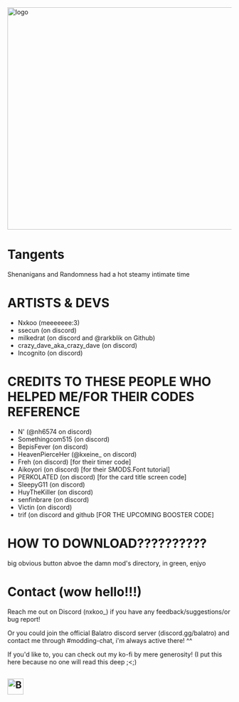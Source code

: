 <img width="1550" height="500" alt="logo" src="https://github.com/user-attachments/assets/a52bbcdb-5fcf-4ea2-ac9e-a17104bd454b" />

# Tangents

 Shenanigans and Randomness had a hot steamy intimate time

# ARTISTS & DEVS
- Nxkoo (meeeeeee:3)
- ssecun (on discord)
- milkedrat (on discord and @rarkblik on Github)
- crazy_dave_aka_crazy_dave (on discord)
- Incognito (on discord)

 # CREDITS TO THESE PEOPLE WHO HELPED ME/FOR THEIR CODES REFERENCE
- N' (@nh6574 on discord)
- Somethingcom515 (on discord)
- BepisFever (on discord)
- HeavenPierceHer (@kxeine_ on discord)
- Freh (on discord) [for their timer code]
- Aikoyori (on discord) [for their SMODS.Font tutorial]
- PERKOLATED (on discord) [for the card title screen code]
- SleepyG11 (on discord)
- HuyTheKiller (on discord)
- senfinbrare (on discord)
- Victin (on discord)
- trif (on discord and github [FOR THE UPCOMING BOOSTER CODE]


# HOW TO DOWNLOAD??????????
big obvious button abvoe the damn mod's directory, in green, enjyo

# Contact (wow hello!!!)
Reach me out on Discord (nxkoo_) if you have any feedback/suggestions/or bug report!

Or you could join the official Balatro discord server (discord.gg/balatro) and contact me through #modding-chat, i'm always active there! ^^

If you'd like to, you can check out my ko-fi by mere generosity! (I put this here because no one will read this deep ;<;)

## <a href='https://ko-fi.com/F2F11IBSYX' target='_blank'><img height='36' style='border:0px;height:36px;' src='https://storage.ko-fi.com/cdn/kofi3.png?v=6' border='0' alt='Buy Me a Coffee at ko-fi.com' /></a>
